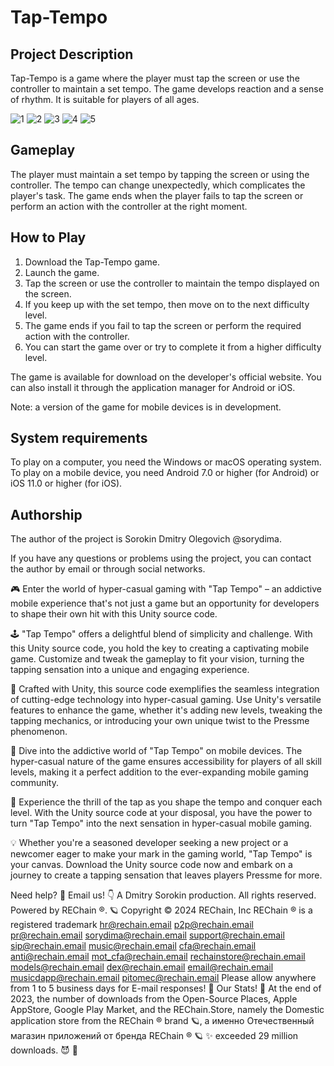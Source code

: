 # Tap-Tempo

## Project Description
Tap-Tempo is a game where the player must tap the screen or use the controller to maintain a set tempo. The game develops reaction and a sense of rhythm. It is suitable for players of all ages.

![1](https://github.com/user-attachments/assets/1de6773c-30c6-45e2-8262-e706fcccc487)
![2](https://github.com/user-attachments/assets/d7e7147b-6d32-42cf-b35b-ddf6408d7eb9)
![3](https://github.com/user-attachments/assets/d494f5c3-b773-49b6-b467-5ed999ddf5d3)
![4](https://github.com/user-attachments/assets/725d6d96-c3dd-4d5e-a29c-b3a94e206627)
![5](https://github.com/user-attachments/assets/7a2fb924-8fae-421b-be40-f1c3a0ae9f28)

## Gameplay
The player must maintain a set tempo by tapping the screen or using the controller. The tempo can change unexpectedly, which complicates the player's task. The game ends when the player fails to tap the screen or perform an action with the controller at the right moment.

## How to Play
1. Download the Tap-Tempo game.
2. Launch the game.
3. Tap the screen or use the controller to maintain the tempo displayed on the screen.
4. If you keep up with the set tempo, then move on to the next difficulty level.
5. The game ends if you fail to tap the screen or perform the required action with the controller.
6. You can start the game over or try to complete it from a higher difficulty level.

The game is available for download on the developer's official website. You can also install it through the application manager for Android or iOS.

Note: a version of the game for mobile devices is in development.

## System requirements
To play on a computer, you need the Windows or macOS operating system. To play on a mobile device, you need Android 7.0 or higher (for Android) or iOS 11.0 or higher (for iOS).

## Authorship
The author of the project is Sorokin Dmitry Olegovich @sorydima.

If you have any questions or problems using the project, you can contact the author by email or through social networks.

🎮 Enter the world of hyper-casual gaming with "Tap Tempo" – an addictive mobile experience that's not just a game but an opportunity for developers to shape their own hit with this Unity source code.

🕹️ "Tap Tempo" offers a delightful blend of simplicity and challenge. With this Unity source code, you hold the key to creating a captivating mobile game. Customize and tweak the gameplay to fit your vision, turning the tapping sensation into a unique and engaging experience.

🌟 Crafted with Unity, this source code exemplifies the seamless integration of cutting-edge technology into hyper-casual gaming. Use Unity's versatile features to enhance the game, whether it's adding new levels, tweaking the tapping mechanics, or introducing your own unique twist to the Pressme phenomenon.

📱 Dive into the addictive world of "Tap Tempo" on mobile devices. The hyper-casual nature of the game ensures accessibility for players of all skill levels, making it a perfect addition to the ever-expanding mobile gaming community.

🔵 Experience the thrill of the tap as you shape the tempo and conquer each level. With the Unity source code at your disposal, you have the power to turn "Tap Tempo" into the next sensation in hyper-casual mobile gaming.

💡 Whether you're a seasoned developer seeking a new project or a newcomer eager to make your mark in the gaming world, "Tap Tempo" is your canvas. Download the Unity source code now and embark on a journey to create a tapping sensation that leaves players Pressme for more.

Need help? 🤔 Email us! 👇 A Dmitry Sorokin production. All rights reserved. Powered by REChain ®️. 🪐 Copyright © 2024 REChain, Inc REChain ® is a registered trademark hr@rechain.email p2p@rechain.email pr@rechain.email sorydima@rechain.email support@rechain.email sip@rechain.email music@rechain.email cfa@rechain.email anti@rechain.email mot_cfa@rechain.email rechainstore@rechain.email models@rechain.email dex@rechain.email email@rechain.email musicdapp@rechain.email pitomec@rechain.email Please allow anywhere from 1 to 5 business days for E-mail responses! 💌 Our Stats! 👀 At the end of 2023, the number of downloads from the Open-Source Places, Apple AppStore, Google Play Market, and the REChain.Store, namely the Domestic application store from the REChain ®️ brand 🪐, а именно Отечественный магазин приложений от бренда REChain ®️ 🪐 ✨ exceeded 29 million downloads. 😈 👀
